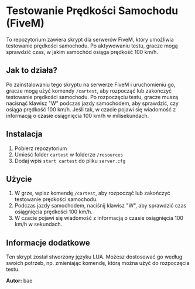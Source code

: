 # Testowanie Prędkości Samochodu (FiveM)

To repozytorium zawiera skrypt dla serwerów FiveM, który umożliwia testowanie prędkości samochodu. Po aktywowaniu testu, gracze mogą sprawdzić czas, w jakim samochód osiąga prędkość 100 km/h.

## Jak to działa?

Po zainstalowaniu tego skryptu na serwerze FiveM i uruchomieniu go, gracze mogą użyć komendy `/cartest`, aby rozpocząć lub zakończyć testowanie prędkości samochodu. Po rozpoczęciu testu, gracze muszą nacisnąć klawisz "W" podczas jazdy samochodem, aby sprawdzić, czy osiąga prędkość 100 km/h. Jeśli tak, w czacie pojawi się wiadomość z informacją o czasie osiągnięcia 100 km/h w milisekundach.

## Instalacja

1. Pobierz repozytorium
2. Umieść folder `cartest` w folderze `/resources`
3. Dodaj wpis `start cartest` do pliku `server.cfg`

## Użycie
1. W grze, wpisz komendę `/cartest`, aby rozpocząć lub zakończyć testowanie prędkości samochodu.
2. Podczas jazdy samochodem, naciśnij klawisz "W", aby sprawdzić czas osiągnięcia prędkości 100 km/h.
3. W czacie pojawi się wiadomość z informacją o czasie osiągnięcia 100 km/h w sekundach.

## Informacje dodatkowe

Ten skrypt został stworzony języku LUA. Możesz dostosować go według swoich potrzeb, np. zmieniając komendę, którą można użyć do rozpoczęcia testu.

**Autor:** bae
